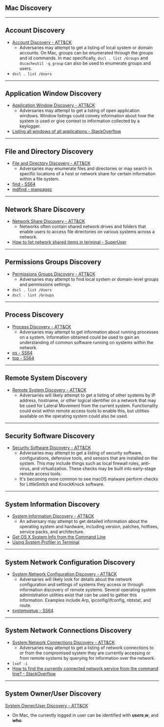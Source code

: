 ## Mac Discovery


------------------------------- 
## Account Discovery
* [Account Discovery - ATT&CK](https://attack.mitre.org/wiki/Technique/T1087)
	* Adversaries may attempt to get a listing of local system or domain accounts. On Mac, groups can be enumerated through the groups and id commands. In mac specifically, `dscl . list /Groups` and `dscacheutil -q group` can also be used to enumerate groups and users. 
* `dscl . list /Users`





------------------------------- 
## Application Window Discovery
* [Application Window Discovery - ATT&CK](https://attack.mitre.org/wiki/Technique/T1010)
	* Adversaries may attempt to get a listing of open application windows. Window listings could convey information about how the system is used or give context to information collected by a keylogger. 
* [Listing all windows of all applications - StackOverflow](https://stackoverflow.com/questions/14551419/listing-all-windows-of-all-applications)


------------------------------- 
## File and Directory Discovery
* [File and Directory Discovery - ATT&CK](https://attack.mitre.org/wiki/Technique/T1083)
	* Adversaries may enumerate files and directories or may search in specific locations of a host or network share for certain information within a file system. 
* [find - SS64](https://ss64.com/osx/find.html)
* [mdfind - manpagez](https://www.manpagez.com/man/1/mdfind/)


------------------------------- 
## Network Share Discovery
* [Network Share Discovery - ATT&CK](https://attack.mitre.org/wiki/Technique/T1135)
	* Networks often contain shared network drives and folders that enable users to access file directories on various systems across a network. 
* [How to list network shared items in terminal - SuperUser](https://superuser.com/questions/376914/how-to-list-network-shared-items-in-terminal)






------------------------------- 
## Permissions Groups Discovery
* [Permissions Groups Discovery - ATT&CK](https://attack.mitre.org/wiki/Technique/T1069)
	* Adversaries may attempt to find local system or domain-level groups and permissions settings. 
* `dscl . list /Users`
* `dscl . list /Groups`








------------------------------- 
## Process Discovery
* [Process Discovery - ATT&CK](https://attack.mitre.org/wiki/Technique/T1057)
	* Adversaries may attempt to get information about running processes on a system. Information obtained could be used to gain an understanding of common software running on systems within the network. 
* [ps - SS64](https://ss64.com/osx/ps.html)
* [top - SS64](https://ss64.com/osx/top.html)






------------------------------- 
## Remote System Discovery
* [Remote System Discovery - ATT&CK](https://attack.mitre.org/wiki/Technique/T1018)
	* Adversaries will likely attempt to get a listing of other systems by IP address, hostname, or other logical identifier on a network that may be used for Lateral Movement from the current system. Functionality could exist within remote access tools to enable this, but utilities available on the operating system could also be used. 












------------------------------- 
## Security Software Discovery
* [Security Software Discovery - ATT&CK](https://attack.mitre.org/wiki/Technique/T1063)
	* Adversaries may attempt to get a listing of security software, configurations, defensive tools, and sensors that are installed on the system. This may include things such as local firewall rules, anti-virus, and virtualization. These checks may be built into early-stage remote access tools. 
	* It's becoming more common to see macOS malware perform checks for LittleSnitch and KnockKnock software. 










------------------------------- 
## System Information Discovery
* [System Information Discovery - ATT&CK](https://attack.mitre.org/wiki/Technique/T1082)
	* An adversary may attempt to get detailed information about the operating system and hardware, including version, patches, hotfixes, service packs, and architecture. 
* [Get OS X System Info from the Command Line](http://teczd.com/2015/09/23/osx-get-system-info-from-command-line/)
* [Using System Profiler in Terminal](http://macstuff.beachdogs.org/blog/?p=21)





------------------------------- 
## System Network Configuration Discovery
* [System Network Configuration Discovery - ATT&CK](https://attack.mitre.org/wiki/Technique/T1016)
	* Adversaries will likely look for details about the network configuration and settings of systems they access or through information discovery of remote systems. Several operating system administration utilities exist that can be used to gather this information. Examples include Arp, ipconfig/ifconfig, nbtstat, and route. 
* [systemsetup - SS64](https://ss64.com/osx/systemsetup.html)









------------------------------- 
## System Network Connections Discovery
* [System Network Connections Discovery - ATT&CK](https://attack.mitre.org/wiki/Technique/T1049)
	* Adversaries may attempt to get a listing of network connections to or from the compromised system they are currently accessing or from remote systems by querying for information over the network. 
* `lsof -i`
* [How to find the currently connected network service from the command line? - StackOverflow](https://apple.stackexchange.com/questions/191879/how-to-find-the-currently-connected-network-service-from-the-command-line)


------------------------------- 
## System Owner/User Discovery
[System Owner/User Discovery - ATT&CK](https://attack.mitre.org/wiki/Technique/T1033)
* On Mac, the currently logged in user can be identified with ***users***,***w***, and ****who****. 


